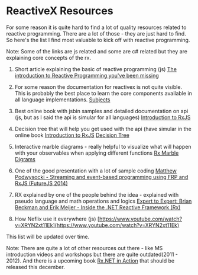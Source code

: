 # ReactiveX Resources

For some reason it is quite hard to find a lot of quality resources related to reactive programming. There are a lot of those - they are just hard to find. So here's the list I find most valuable to kick off with reactive programming.

Note: Some of the links are js related and some are c# related but they are explaining core concepts of the rx.

1. Short article explaining the basic of reactive programming (js)
[The introduction to Reactive Programming you've been missing](https://gist.github.com/staltz/868e7e9bc2a7b8c1f754)

2. For some reason the documentation for reactivex is not quite visible. This is probably the best place to learn the core components available in all language implementations.
[Subjects](http://reactivex.io/documentation/subject.html)

3. Best online book with jsbin samples and detailed documentation on api (js, but as I said the api is simular for all languages)
[Introduction to RxJS](http://xgrommx.github.io/rx-book/index.html)

4. Decision tree that will help you get used with the api (have simular in the online book [Introduction to RxJS](http://xgrommx.github.io/rx-book/index.html)
[Decision Tree](http://reactivex.io/documentation/operators.html)

5. Interactive marble diagrams - really helpful to visualize what will happen with your observables when applying different functions
[Rx Marble Digrams](http://rxmarbles.com/)

6. One of the good presentation with a lot of sample coding
[Matthew Podwysocki - Streaming and event-based programming using FRP and RxJS (FutureJS 2014)](https://www.youtube.com/watch?v=zlERo_JMGCw)

7. RX explained by one of the people behind the idea - explained with pseudo language and math operations and logics
[Expert to Expert: Brian Beckman and Erik Meijer - Inside the .NET Reactive Framework (Rx)](https://www.youtube.com/watch?v=looJcaeboBY)

8. How Neflix use it everywhere (js)
[https://www.youtube.com/watch?v=XRYN2xt11Ek](https://www.youtube.com/watch?v=XRYN2xt11Ek)

This list will be updated over time.

Note: There are quite a lot of other resources out there - like MS introduction videos and workshops but there are quite outdated(2011 - 2012). And there is a upcoming book [Rx.NET in Action](https://www.manning.com/books/rx-dot-net-in-action) that should be released this december.

